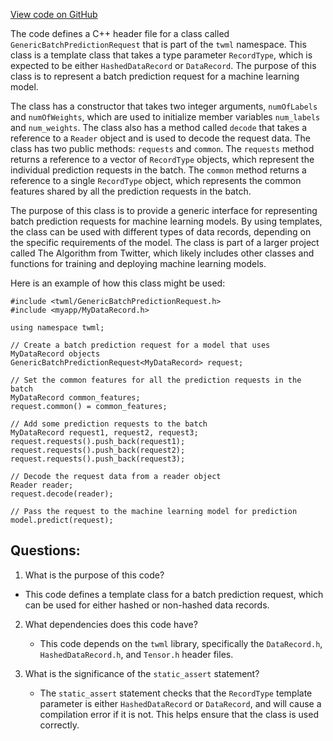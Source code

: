[View code on GitHub](https://github.com/misbahsy/the-algorithm/twml/libtwml/include/twml/BatchPredictionRequest.h)

The code defines a C++ header file for a class called `GenericBatchPredictionRequest` that is part of the `twml` namespace. This class is a template class that takes a type parameter `RecordType`, which is expected to be either `HashedDataRecord` or `DataRecord`. The purpose of this class is to represent a batch prediction request for a machine learning model. 

The class has a constructor that takes two integer arguments, `numOfLabels` and `numOfWeights`, which are used to initialize member variables `num_labels` and `num_weights`. The class also has a method called `decode` that takes a reference to a `Reader` object and is used to decode the request data. The class has two public methods: `requests` and `common`. The `requests` method returns a reference to a vector of `RecordType` objects, which represent the individual prediction requests in the batch. The `common` method returns a reference to a single `RecordType` object, which represents the common features shared by all the prediction requests in the batch.

The purpose of this class is to provide a generic interface for representing batch prediction requests for machine learning models. By using templates, the class can be used with different types of data records, depending on the specific requirements of the model. The class is part of a larger project called The Algorithm from Twitter, which likely includes other classes and functions for training and deploying machine learning models. 

Here is an example of how this class might be used:

```
#include <twml/GenericBatchPredictionRequest.h>
#include <myapp/MyDataRecord.h>

using namespace twml;

// Create a batch prediction request for a model that uses MyDataRecord objects
GenericBatchPredictionRequest<MyDataRecord> request;

// Set the common features for all the prediction requests in the batch
MyDataRecord common_features;
request.common() = common_features;

// Add some prediction requests to the batch
MyDataRecord request1, request2, request3;
request.requests().push_back(request1);
request.requests().push_back(request2);
request.requests().push_back(request3);

// Decode the request data from a reader object
Reader reader;
request.decode(reader);

// Pass the request to the machine learning model for prediction
model.predict(request);
```
## Questions: 
 1. What is the purpose of this code?
   - This code defines a template class for a batch prediction request, which can be used for either hashed or non-hashed data records.

2. What dependencies does this code have?
   - This code depends on the `twml` library, specifically the `DataRecord.h`, `HashedDataRecord.h`, and `Tensor.h` header files.

3. What is the significance of the `static_assert` statement?
   - The `static_assert` statement checks that the `RecordType` template parameter is either `HashedDataRecord` or `DataRecord`, and will cause a compilation error if it is not. This helps ensure that the class is used correctly.